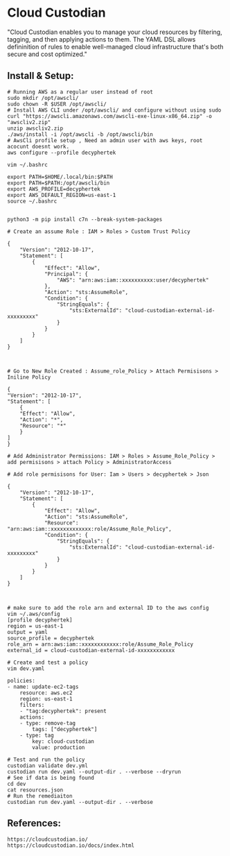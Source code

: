 Cloud Custodian 
===============

"Cloud Custodian enables you to manage your cloud resources by filtering, tagging, and then applying actions to them. The YAML DSL allows defininition of rules to enable well-managed cloud infrastructure that's both secure and cost optimized."

Install & Setup:
----------------

    # Running AWS as a regular user instead of root
    sudo mkdir /opt/awscli/
    sudo chown -R $USER /opt/awscli/
    # Install AWS CLI under /opt/awscli/ and configure without using sudo
    curl "https://awscli.amazonaws.com/awscli-exe-linux-x86_64.zip" -o "awscliv2.zip"
    unzip awscliv2.zip
    ./aws/install -i /opt/awscli -b /opt/awscli/bin
    # AwsCli profile setup , Need an admin user with aws keys, root acocunt doesnt work.
    aws configure --profile decyphertek

    vim ~/.bashrc

    export PATH=$HOME/.local/bin:$PATH
    export PATH=$PATH:/opt/awscli/bin
    export AWS_PROFILE=decyphertek
    export AWS_DEFAULT_REGION=us-east-1
    source ~/.bashrc


    python3 -m pip install c7n --break-system-packages

    # Create an assume Role : IAM > Roles > Custom Trust Policy

    {
        "Version": "2012-10-17",
        "Statement": [
            {
                "Effect": "Allow",
                "Principal": {
                    "AWS": "arn:aws:iam::xxxxxxxxxx:user/decyphertek"
                },
                "Action": "sts:AssumeRole",
                "Condition": {
                    "StringEquals": {
                        "sts:ExternalId": "cloud-custodian-external-id-xxxxxxxxx"
                    }
                }
            }
        ]
    }



    # Go to New Role Created : Assume_role_Policy > Attach Permisisons > Iniline Policy

    {
    "Version": "2012-10-17",
    "Statement": [
        {
        "Effect": "Allow",
        "Action": "*",
        "Resource": "*"
        }
    ]
    }

    # Add Administrator Permissions: IAM > Roles > Assume_Role_Policy > add permisisons > attach Policy > AdministratorAccess

    # Add role permisisons for User: Iam > Users > decyphertek > Json

    {
        "Version": "2012-10-17",
        "Statement": [
            {
                "Effect": "Allow",
                "Action": "sts:AssumeRole",
                "Resource": "arn:aws:iam::xxxxxxxxxxxxx:role/Assume_Role_Policy",
                "Condition": {
                    "StringEquals": {
                        "sts:ExternalId": "cloud-custodian-external-id-xxxxxxxxx"
                    }
                }
            }
        ]
    }

    

    # make sure to add the role arn and external ID to the aws config
    vim ~/.aws/config
    [profile decyphertek]
    region = us-east-1
    output = yaml
    source_profile = decyphertek
    role_arn = arn:aws:iam::xxxxxxxxxxxx:role/Assume_Role_Policy
    external_id = cloud-custodian-external-id-xxxxxxxxxxxx

    # Create and test a policy
    vim dev.yaml

    policies:
    - name: update-ec2-tags
        resource: aws.ec2
        region: us-east-1
        filters:
        - "tag:decyphertek": present
        actions:
        - type: remove-tag
            tags: ["decyphertek"]
        - type: tag
            key: cloud-custodian
            value: production

    # Test and run the policy
    custodian validate dev.yml
    custodian run dev.yaml --output-dir . --verbose --dryrun
    # See if data is being found
    cd dev  
    cat resources.json
    # Run the remediaiton
    custodian run dev.yaml --output-dir . --verbose

References:
------------

    https://cloudcustodian.io/
    https://cloudcustodian.io/docs/index.html